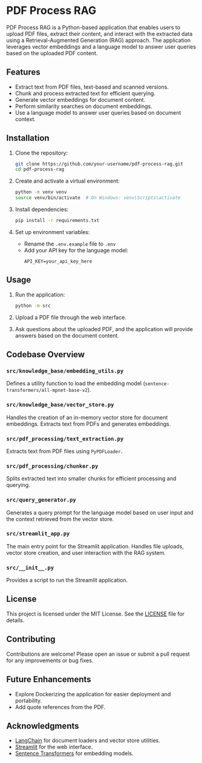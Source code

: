 # PDF Process RAG

PDF Process RAG is a Python-based application that enables users to upload PDF files, extract their content, and interact with the extracted data using a Retrieval-Augmented Generation (RAG) approach. The application leverages vector embeddings and a language model to answer user queries based on the uploaded PDF content.

## Features
- Extract text from PDF files, text-based and scanned versions.
- Chunk and process extracted text for efficient querying.
- Generate vector embeddings for document content.
- Perform similarity searches on document embeddings.
- Use a language model to answer user queries based on document context.

## Installation
1. Clone the repository:
   ```bash
   git clone https://github.com/your-username/pdf-process-rag.git
   cd pdf-process-rag
   ```

2. Create and activate a virtual environment:
   ```bash
   python -m venv venv
   source venv/bin/activate  # On Windows: venv\Scripts\activate
   ```

3. Install dependencies:
   ```bash
   pip install -r requirements.txt
   ```

4. Set up environment variables:
   - Rename the `.env.example` file to `.env`
   - Add your API key for the language model:
     ```
     API_KEY=your_api_key_here
     ```

## Usage
1. Run the application:
   ```bash
   python -m src
   ```

2. Upload a PDF file through the web interface.

3. Ask questions about the uploaded PDF, and the application will provide answers based on the document content.

## Codebase Overview
### `src/knowledge_base/embedding_utils.py`
Defines a utility function to load the embedding model (`sentence-transformers/all-mpnet-base-v2`).

### `src/knowledge_base/vector_store.py`
Handles the creation of an in-memory vector store for document embeddings. Extracts text from PDFs and generates embeddings.

### `src/pdf_processing/text_extraction.py`
Extracts text from PDF files using `PyPDFLoader`.

### `src/pdf_processing/chunker.py`
Splits extracted text into smaller chunks for efficient processing and querying.

### `src/query_generator.py`
Generates a query prompt for the language model based on user input and the context retrieved from the vector store.

### `src/streamlit_app.py`
The main entry point for the Streamlit application. Handles file uploads, vector store creation, and user interaction with the RAG system.

### `src/__init__.py`
Provides a script to run the Streamlit application.

## License
This project is licensed under the MIT License. See the [LICENSE](LICENSE) file for details.

## Contributing
Contributions are welcome! Please open an issue or submit a pull request for any improvements or bug fixes.

## Future Enhancements
- Explore Dockerizing the application for easier deployment and portability.
- Add quote references from the PDF.

## Acknowledgments
- [LangChain](https://github.com/hwchase17/langchain) for document loaders and vector store utilities.
- [Streamlit](https://streamlit.io/) for the web interface.
- [Sentence Transformers](https://www.sbert.net/) for embedding models.